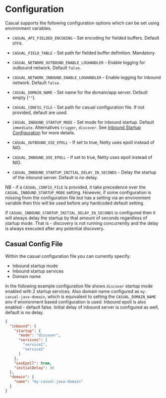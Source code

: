 # Configuration

Casual supports the following configuration options which can be set using environment variables.

* `CASUAL_API_FIELDED_ENCODING` - Set encoding for fielded buffers. Default `UTF8`.
* `CASUAL_FIELD_TABLE` - Set path for fielded buffer definition. Mandatory.
* `CASUAL_NETWORK_OUTBOUND_ENABLE_LOGHANDLER` - Enable logging for outbound network. Default `false`.
* `CASUAL_NETWORK_INBOUND_ENABLE_LOGHANDLER` - Enable logging for inbound network. Default `false`.
* `CASUAL_DOMAIN_NAME` - Set name for the domain/app server. Default empty (`""`).

* `CASUAL_CONFIG_FILE` - Set path for casual configuration file. If not provided, default are used.
* `CASUAL_INBOUND_STARTUP_MODE` - Set mode for inbound startup. Default `immediate`. Alternatives `trigger`, `discover`.
    See [Inbound Startup Configuration](inbound.md#startup-configuration) for more details.
* `CASUAL_OUTBOUND_USE_EPOLL` - If set to true, Netty uses epoll instead of NIO.
* `CASUAL_INBOUND_USE_EPOLL` - If set to true, Netty uses epoll instead of NIO.
* `CASUAL_INBOUND_STARTUP_INITIAL_DELAY_IN_SECONDS` - Delay the startup of the inbound server. Default is no delay.

NB - if a `CASUAL_CONFIG_FILE` is provided, it take precedence over the `CASUAL_INBOUND_STARTUP_MODE` setting.
However, if some configuration is missing from the configuration file but has a setting via an environment variable then this will be used before any hardcoded default setting.

If `CASUAL_INBOUND_STARTUP_INITIAL_DELAY_IN_SECONDS` is configured then it will always delay the startup by that amount of seconds regardless of startup mode.
That is - discovery is not running concurrently and the delay is always executed after any potential discovery.

## Casual Config File

Within the casual configuration file you can currently specify:
* Inbound startup mode 
* Inbound startup services
* Domain name

In the following example configuration file shows `discover` startup mode enabled with 2 startup services. 
Also domain name configured as `my-casual-java-domain`, which is equivalent to setting the `CASUAL_DOMAIN_NAME` env if environment based configuration is used.
Inbound epoll is also enabled - default false. Initial delay of inbound server is configured as well, default is no delay.

```json
{
  "inbound": {
    "startup": {
      "mode": "discover",
      "services": [
        "service1",
        "service2"
      ]
    },
    "useEpoll": true,
    "initialDelay": 30
  },
  "domain": {
    "name": "my-casual-java-domain"
  }
}
```